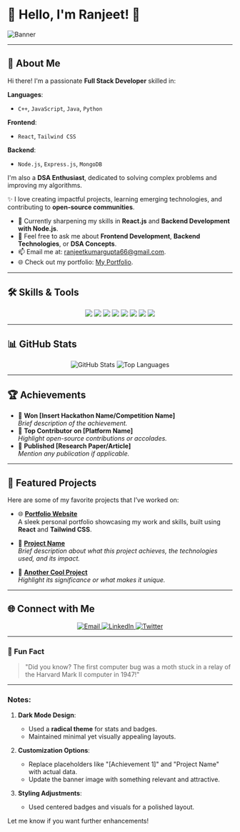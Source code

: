 # 🌟 Hello, I'm Ranjeet! 👋

![Banner](https://via.placeholder.com/800x200?text=Welcome+to+My+GitHub+Profile!)

---

## 🚀 About Me

Hi there! I'm a passionate **Full Stack Developer** skilled in:

**Languages**:  
- `C++`, `JavaScript`, `Java`, `Python`

**Frontend**:  
- `React`, `Tailwind CSS`

**Backend**:  
- `Node.js`, `Express.js`, `MongoDB`

I'm also a **DSA Enthusiast**, dedicated to solving complex problems and improving my algorithms.

✨ I love creating impactful projects, learning emerging technologies, and contributing to **open-source communities**.  

- 🌱 Currently sharpening my skills in **React.js** and **Backend Development with Node.js**.  
- 💬 Feel free to ask me about **Frontend Development**, **Backend Technologies**, or **DSA Concepts**.  
- 📫 Email me at: [ranjeetkumargupta66@gmail.com](mailto:ranjeetkumargupta66@gmail.com).  
- 🌐 Check out my portfolio: [My Portfolio](https://portfolio-react-ranjeetgupta.vercel.app/).  

---

## 🛠️ Skills & Tools
<p align="center">
  <img src="https://img.shields.io/badge/-JavaScript-FFD700?logo=javascript&logoColor=black&style=for-the-badge" />
  <img src="https://img.shields.io/badge/-React-61DAFB?logo=react&logoColor=black&style=for-the-badge" />
  <img src="https://img.shields.io/badge/-Node.js-339933?logo=node.js&logoColor=white&style=for-the-badge" />
  <img src="https://img.shields.io/badge/-Express.js-000000?logo=express&logoColor=white&style=for-the-badge" />
  <img src="https://img.shields.io/badge/-MongoDB-47A248?logo=mongodb&logoColor=white&style=for-the-badge" />
  <img src="https://img.shields.io/badge/-Git-F05032?logo=git&logoColor=white&style=for-the-badge" />
  <img src="https://img.shields.io/badge/-Tailwind_CSS-38B2AC?logo=tailwind-css&logoColor=white&style=for-the-badge" />
  <img src="https://img.shields.io/badge/-Docker-2496ED?logo=docker&logoColor=white&style=for-the-badge" />
</p>

---

## 📊 GitHub Stats
<p align="center">
  <img src="https://github-readme-stats.vercel.app/api?username=rjeetgupta&show_icons=true&theme=radical&hide_border=true" alt="GitHub Stats" />
  <img src="https://github-readme-stats.vercel.app/api/top-langs/?username=rjeetgupta&layout=compact&theme=radical&hide_border=true" alt="Top Languages" />
</p>

---

## 🏆 Achievements
- 🏅 **Won [Insert Hackathon Name/Competition Name]**  
  _Brief description of the achievement._
- 🥇 **Top Contributor on [Platform Name]**  
  _Highlight open-source contributions or accolades._
- 🌟 **Published [Research Paper/Article]**  
  _Mention any publication if applicable._

---

## 📂 Featured Projects
Here are some of my favorite projects that I’ve worked on:

- 🌐 **[Portfolio Website](https://portfolio-react-ranjeetgupta.vercel.app/)**  
  A sleek personal portfolio showcasing my work and skills, built using **React** and **Tailwind CSS**.

- 🔗 **[Project Name](https://github.com/rjeetgupta/project-repo)**  
  _Brief description about what this project achieves, the technologies used, and its impact._

- 🚀 **[Another Cool Project](https://github.com/rjeetgupta/another-project-repo)**  
  _Highlight its significance or what makes it unique._

---

## 🌐 Connect with Me
<p align="center">
  <a href="mailto:ranjeetkumargupta66@gmail.com">
    <img src="https://img.shields.io/badge/Email-D14836?logo=gmail&logoColor=white&style=for-the-badge" alt="Email" />
  </a>
  <a href="https://www.linkedin.com/in/rjeetgupta/">
    <img src="https://img.shields.io/badge/LinkedIn-0077B5?logo=linkedin&logoColor=white&style=for-the-badge" alt="LinkedIn" />
  </a>
  <a href="https://x.com/rjeetgupta">
    <img src="https://img.shields.io/badge/Twitter-1DA1F2?logo=twitter&logoColor=white&style=for-the-badge" alt="Twitter" />
  </a>
</p>

---

### 🎯 Fun Fact
> "Did you know? The first computer bug was a moth stuck in a relay of the Harvard Mark II computer in 1947!"

---

### Notes:
1. **Dark Mode Design**: 
   - Used a **radical theme** for stats and badges.
   - Maintained minimal yet visually appealing layouts.

2. **Customization Options**:
   - Replace placeholders like "[Achievement 1]" and "Project Name" with actual data.
   - Update the banner image with something relevant and attractive.

3. **Styling Adjustments**:
   - Used centered badges and visuals for a polished layout.

Let me know if you want further enhancements!
